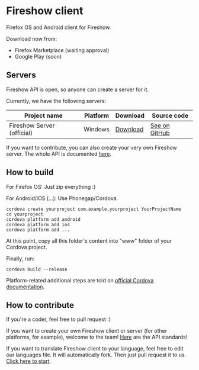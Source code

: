 Fireshow client
===============

Firefox OS and Android client for Fireshow.

Download now from:

* Firefox Marketplace (waiting approval)
* Google Play (soon)

Servers
-------

Fireshow API is open, so anyone can create a server for it.

Currently, we have the following servers:

| Project name | Platform | Download | Source code |
|--------------|----------|----------|-------------|
| Fireshow Server (official) | Windows | [Download](https://github.com/jesobreira/fireshow-server/releases/download/1.0/Fireshow.exe) | [See on GitHub](http://github.com/jesobreira/fireshow-server) |

If you want to contribute, you can also create your very own Fireshow server. The whole API is documented [here](https://github.com/jesobreira/fireshow/wiki/API).

How to build
------------

For Firefox OS: Just zip everything :)

For Android/iOS (...): Use Phonegap/Cordova.

```
cordova create yourproject com.example.yourproject YourProjectName
cd yourproject
cordova platform add android
cordova platform add ios
cordova platform add ...
```

At this point, copy all this folder's content into "www" folder of your Cordova project.

Finally, run:

```
cordova build --release
```

Platform-related additional steps are told on [official Cordova documentation](https://cordova.apache.org/docs/en/latest/guide/cli/index.html).

How to contribute
-----------------

If you're a coder, feel free to pull request :)

If you want to create your own Fireshow client or server (for other platforms, for example), welcome to the team! [Here](https://github.com/jesobreira/fireshow/wiki/API) are the API standards!

If you want to translate Fireshow client to your language, feel free to edit our languages file. It will automatically fork. Then just pull request it to us. [Click here to start](lang.ini).
